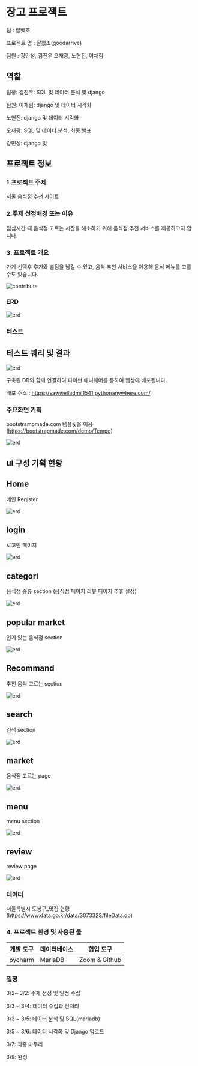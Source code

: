 # 장고 프로젝트

팀 : 잘했조

프로젝트 명 : 잘왔조(goodarrive)

팀원 : 강민성, 김진우 오재광, 노현진, 이채림

## 역할

팀장: 김진우: SQL 및 데이터 분석 및 django 

팀원: 이채림: django 및 데이터 시각화

노현진: django 및 데이터 시각화

오재광: SQL 및 데이터 분석, 최종 발표

강민성: django 및


## 프로젝트 정보 

### 1.프로젝트 주제

서울 음식점 추천 사이트

### 2.주제 선정배경 또는 이유

점심시간 때  음식점 고르는 시간을 해소하기 위해 음식점 추천 서비스를 제공하고자 합니다.

### 3. 프로젝트 개요

가게 선택후 후기와 별점을 남길 수 있고, 음식 추천 서비스을 이용해 음식 메뉴를 고를 수도 있습니다.

<img width="%100" alt='contribute' src='https://user-images.githubusercontent.com/73889507/156279545-b7737c3b-ecc1-41e3-9d18-0626b5139e5e.jpg'>

### ERD

<img width="%100" alt='erd' src='https://user-images.githubusercontent.com/73889507/156583549-6f74a22b-7fc5-435a-8a0f-e58b164b4509.png'>

### 테스트 

## 테스트 쿼리 및 결과

<img width="%100" alt='erd' src='https://user-images.githubusercontent.com/73889507/156928469-224a855f-f682-4f5d-9e00-84452788c661.png'>

구축된 DB와 함께 연결하여 파이썬 애니웨어를 통하여 웹상에 배포됩니다. 

배포 주소 : https://sawwelladmil1541.pythonanywhere.com/

### 주요화면 기획

bootstrampmade.com 템플릿을 이용 (https://bootstrapmade.com/demo/Tempo)

<img width="%100" alt='erd' src='https://user-images.githubusercontent.com/73889507/157559811-f0419800-8c63-4c13-b098-573d9b099077.png'>


## ui 구성 기획 현황

## Home

메인 Register

<img width="%100" alt='erd' src='https://user-images.githubusercontent.com/73889507/156929344-09a93460-5e75-47c6-9a0b-2c9bc64cf5e8.PNG'>

## login 

로고인 페이지

<img width="%100" alt='erd' src='https://user-images.githubusercontent.com/73889507/156929202-a42b95ea-41b3-4df4-9626-06687ff57539.PNG'>

## categori

음식점 종류 section (음식점 페이지 리뷰 페이지 추휴 설정)

<img width="%100" alt='erd' src='https://user-images.githubusercontent.com/73889507/156929216-312275f2-7114-4628-87d9-0d90471caf73.PNG'>

## popular market

인기 있는 음식점 section

<img width="%100" alt='erd' src='https://user-images.githubusercontent.com/73889507/156929427-614f1d0e-b8df-44e6-ad6a-0f97ff21f755.PNG'>

## Recommand

추천 음식 고르는 section

<img width="%100" alt='erd' src='https://user-images.githubusercontent.com/73889507/157560562-9b1c5425-890a-40b1-9f99-03aba7468f84.png'>

## search

검색 section

<img width="%100" alt='erd' src='https://user-images.githubusercontent.com/73889507/156929493-ad400700-c65c-4dc1-ad72-a673c78d9974.PNG'>

## market

음식점 고르는 page

<img width="%100" alt='erd' src='https://user-images.githubusercontent.com/73889507/157560678-82722706-8434-41d7-9490-95e0297a0dc4.png'>

## menu

menu section

<img width="%100" alt='erd' src='https://user-images.githubusercontent.com/73889507/157560782-29d6a8f9-0e08-4b5f-958b-b8d1d157d516.png'>

## review

review page

<img width="%100" alt='erd' src='https://user-images.githubusercontent.com/73889507/157561082-160fd5ae-7cb6-48a2-94fc-52288f0b791f.png'>

### 데이터

서울특별시 도봉구_맛집 현황(https://www.data.go.kr/data/3073323/fileData.do)


### 4. 프로젝트 환경 및 사용된 툴


| 개발 도구 | 데이터베이스 | 협업 도구       |
| --------- | ------------ | -------------- |
|  pycharm  | MariaDB      | Zoom  & Github |

### 일정

3/2~ 3/2: 주제 선정 및 일정 수립

3/3 ~ 3/4: 데이터 수집과 전처리

3/3 ~ 3/5: 데이터 분석 및 SQL(mariadb)

3/5 ~ 3/6: 데이터 시각화 및 Django 업로드

3/7: 최종 마무리

3/9: 완성
